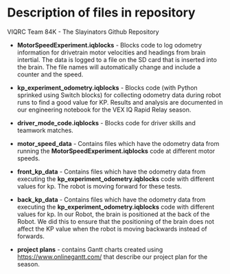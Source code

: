 # Description of files in repository
VIQRC Team 84K - The Slayinators Github Repository

* **MotorSpeedExperiment.iqblocks** - Blocks code to log odometry information for drivetrain motor velocities and headings from brain intertial. The data is logged to a file on the SD card that is inserted into the brain. The file names will automatically change and include a counter and the speed.

* **kp_experiment_odometry.iqblocks** - Blocks code (with Python sprinked using Switch blocks) for collecting odometry data during robot runs to find a good value for KP. Results and analysis are documented in our engineering notebook for the VEX IQ Rapid Relay season.

* **driver_mode_code.iqblocks** - Blocks code for driver skills and teamwork matches.

* **motor_speed_data** - Contains files which have the odometry data from running the **MotorSpeedExperiment.iqblocks** code at different motor speeds.

* **front_kp_data** - Contains files which have the odometry data from executing the **kp_experiment_odometry.iqblocks** code with different values for kp. The robot is moving forward for these tests.

* **back_kp_data** - Contains files which have the odometry data from executing the **kp_experiment_odometry.iqblocks** code with different values for kp. In our Robot, the brain is positioned at the back of the Robot. We did this to ensure that the positioning of the brain does not affect the KP value when the robot is moving backwards instead of forwards. 

* **project plans** - contains Gantt charts created using https://www.onlinegantt.com/ that describe our project plan for the season.
